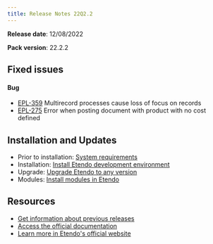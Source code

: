 ```yaml
---
title: Release Notes 22Q2.2
---
```


**Release date**: 12/08/2022

**Pack version**: 22.2.2

## Fixed issues

#### Bug

- [EPL-359](https://github.com/etendosoftware/etendo_core/issues/44) Multirecord processes cause loss of focus on records
- [EPL-275](https://github.com/etendosoftware/etendo_core/issues/23) Error when posting document with product with no cost defined

## Installation and Updates

- Prior to installation: [System requirements](/docs.etendo.software/legacy/technical-documentation/etendo-environment/requirements-and-tools/requirements)
- Installation: [Install Etendo development environment](https://docs.etendo.software/en/technical-documentation/etendo-environment/setup-and-upgrade/installation/install-etendo-development-environment)
- Upgrade: [Upgrade Etendo to any version](https://docs.etendo.software/en/technical-documentation/etendo-environment/setup-and-upgrade/installation/upgrade-etendo-to-any-version)
- Modules: [Install modules in Etendo](https://docs.etendo.software/en/technical-documentation/etendo-environment/setup-and-upgrade/modules/install-modules-in-etendo)

## Resources

- [Get information about previous releases](https://docs.etendo.software/en/Release-notes)
- [Access the official documentation](https://docs.etendo.software)
- [Learn more in Etendo's official website](https://etendo.software)
